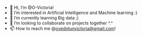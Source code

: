 - 👋 Hi, I’m @O-Victoria!
- 👀 I’m interested in Artificial Intelligence and Machine learning :)
- 🌱 I’m currently learning Big data ;)
- 💞️ I’m looking to collaborate on projects together ^.^
- 📫 How to reach me @oyedotunvictoria@gmail.com!

<!---
O-Victoria/O-Victoria is a ✨ special ✨ repository because its `README.md` (this file) appears on your GitHub profile.
You can click the Preview link to take a look at your changes.
--->

